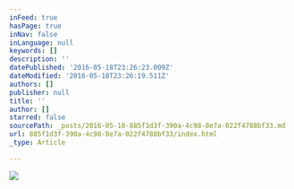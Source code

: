 ```yaml
---
inFeed: true
hasPage: true
inNav: false
inLanguage: null
keywords: []
description: ''
datePublished: '2016-05-18T23:26:23.009Z'
dateModified: '2016-05-18T23:26:19.511Z'
authors: []
publisher: null
title: ''
author: []
starred: false
sourcePath: _posts/2016-05-18-885f1d3f-390a-4c98-8e7a-022f4788bf33.md
url: 885f1d3f-390a-4c98-8e7a-022f4788bf33/index.html
_type: Article

---
```

![](https://the-grid-user-content.s3-us-west-2.amazonaws.com/f35d013a-b2d2-4d3a-acb3-ee6473ba0835.jpg)